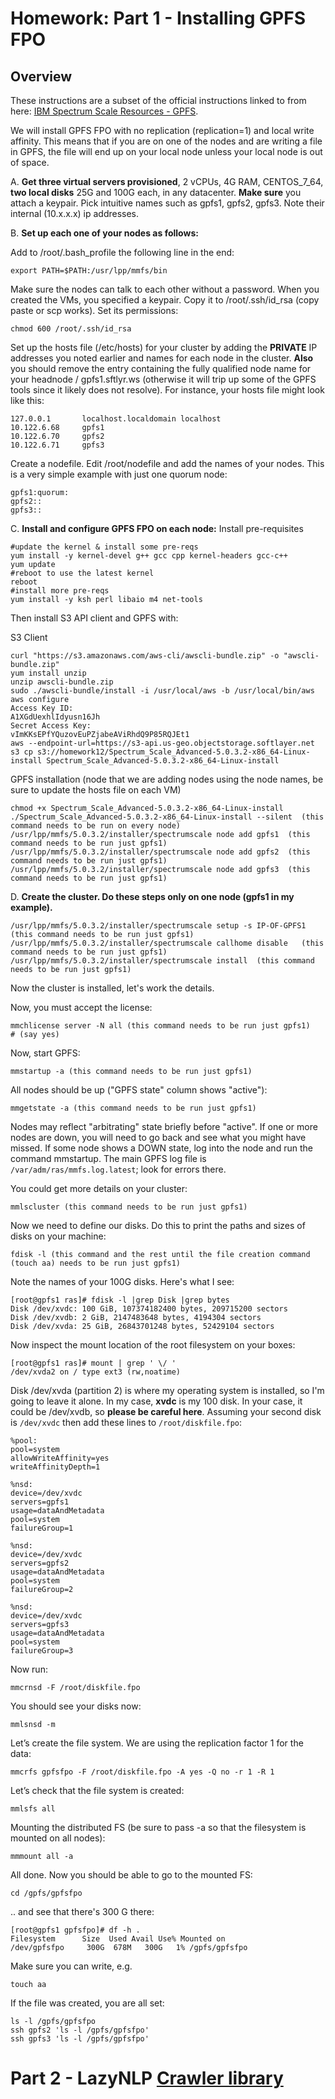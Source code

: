 # Homework: Part 1 - Installing GPFS FPO

## Overview

These instructions are a subset of the official instructions linked to from here: [IBM Spectrum Scale Resources - GPFS](https://www.ibm.com/support/knowledgecenter/en/STXKQY_5.0.1/com.ibm.spectrum.scale.v5r01.doc/bl1ins_manuallyinstallingonlinux_packages.htm).


We will install GPFS FPO with no replication (replication=1) and local write affinity.  This means that if you are on one of the nodes and are writing a file in GPFS, the file will end up on your local node unless your local node is out of space.

A. __Get three virtual servers provisioned__, 2 vCPUs, 4G RAM, CENTOS_7_64, __two local disks__ 25G and 100G each, in any datacenter. __Make sure__ you attach a keypair.  Pick intuitive names such as gpfs1, gpfs2, gpfs3.  Note their internal (10.x.x.x) ip addresses.

B. __Set up each one of your nodes as follows:__

Add to /root/.bash\_profile the following line in the end:

    export PATH=$PATH:/usr/lpp/mmfs/bin

Make sure the nodes can talk to each other without a password.  When you created the VMs, you specified a keypair.  Copy it to /root/.ssh/id\_rsa (copy paste or scp works).  Set its permissions:

    chmod 600 /root/.ssh/id_rsa

Set up the hosts file (/etc/hosts) for your cluster by adding the __PRIVATE__ IP addresses you noted earlier and names for each node in the cluster.  __Also__ you should remove the entry containing the fully qualified node name for your headnode / gpfs1.sftlyr.ws (otherwise it will trip up some of the GPFS tools since it likely does not resolve). For instance, your hosts file might look like this:

    127.0.0.1 		localhost.localdomain localhost
    10.122.6.68		gpfs1
    10.122.6.70		gpfs2
    10.122.6.71		gpfs3

Create a nodefile.  Edit /root/nodefile and add the names of your nodes.  This is a very simple example with just one quorum node:

    gpfs1:quorum:
    gpfs2::
    gpfs3::

C. __Install and configure GPFS FPO on each node:__
Install pre-requisites
```
#update the kernel & install some pre-reqs
yum install -y kernel-devel g++ gcc cpp kernel-headers gcc-c++ 
yum update
#reboot to use the latest kernel
reboot
#install more pre-reqs
yum install -y ksh perl libaio m4 net-tools

```
Then install S3 API client and GPFS with:

S3 Client
```
curl "https://s3.amazonaws.com/aws-cli/awscli-bundle.zip" -o "awscli-bundle.zip"
yum install unzip
unzip awscli-bundle.zip
sudo ./awscli-bundle/install -i /usr/local/aws -b /usr/local/bin/aws
aws configure
Access Key ID:
A1XGdUexhlIdyusn16Jh
Secret Access Key:
vImKKsEPfYQuzovEuPZjabeAViRhdQ9P85RQJEt1
aws --endpoint-url=https://s3-api.us-geo.objectstorage.softlayer.net  s3 cp s3://homework12/Spectrum_Scale_Advanced-5.0.3.2-x86_64-Linux-install Spectrum_Scale_Advanced-5.0.3.2-x86_64-Linux-install

```

GPFS installation (node that we are adding nodes using the node names, be sure to update the hosts file on each VM)
```
chmod +x Spectrum_Scale_Advanced-5.0.3.2-x86_64-Linux-install
./Spectrum_Scale_Advanced-5.0.3.2-x86_64-Linux-install --silent  (this command needs to be run on every node)
/usr/lpp/mmfs/5.0.3.2/installer/spectrumscale node add gpfs1  (this command needs to be run just gpfs1)
/usr/lpp/mmfs/5.0.3.2/installer/spectrumscale node add gpfs2  (this command needs to be run just gpfs1)
/usr/lpp/mmfs/5.0.3.2/installer/spectrumscale node add gpfs3  (this command needs to be run just gpfs1)

```


D. __Create the cluster.  Do these steps only on one node (gpfs1 in my example).__
```
/usr/lpp/mmfs/5.0.3.2/installer/spectrumscale setup -s IP-OF-GPFS1  (this command needs to be run just gpfs1)
/usr/lpp/mmfs/5.0.3.2/installer/spectrumscale callhome disable   (this command needs to be run just gpfs1)
/usr/lpp/mmfs/5.0.3.2/installer/spectrumscale install  (this command needs to be run just gpfs1)
```
Now the cluster is installed, let's work the details.

Now, you must accept the license:

    mmchlicense server -N all (this command needs to be run just gpfs1)
    # (say yes)

Now, start GPFS:

    mmstartup -a (this command needs to be run just gpfs1)

All nodes should be up ("GPFS state" column shows "active"):

    mmgetstate -a (this command needs to be run just gpfs1)

Nodes may reflect "arbitrating" state briefly before "active".  If one or more nodes are down, you will need to go back and see what you might have missed. If some node shows a DOWN state, log into the node and run the command  mmstartup. The main GPFS log file is `/var/adm/ras/mmfs.log.latest`; look for errors there.

You could get more details on your cluster:

    mmlscluster (this command needs to be run just gpfs1)

Now we need to define our disks. Do this to print the paths and sizes of disks on your machine:

    fdisk -l (this command and the rest until the file creation command (touch aa) needs to be run just gpfs1)

Note the names of your 100G disks. Here's what I see:

    [root@gpfs1 ras]# fdisk -l |grep Disk |grep bytes
    Disk /dev/xvdc: 100 GiB, 107374182400 bytes, 209715200 sectors
    Disk /dev/xvdb: 2 GiB, 2147483648 bytes, 4194304 sectors
    Disk /dev/xvda: 25 GiB, 26843701248 bytes, 52429104 sectors

Now inspect the mount location of the root filesystem on your boxes:

    [root@gpfs1 ras]# mount | grep ' \/ '
    /dev/xvda2 on / type ext3 (rw,noatime)

Disk /dev/xvda (partition 2) is where my operating system is installed, so I'm going to leave it alone.  In my case, __xvdc__ is my 100 disk.  In your case, it could be /dev/xvdb, so __please be careful here__.  Assuming your second disk is `/dev/xvdc` then add these lines to `/root/diskfile.fpo`:

    %pool:
    pool=system
    allowWriteAffinity=yes
    writeAffinityDepth=1

    %nsd:
    device=/dev/xvdc
    servers=gpfs1
    usage=dataAndMetadata
    pool=system
    failureGroup=1

    %nsd:
    device=/dev/xvdc
    servers=gpfs2
    usage=dataAndMetadata
    pool=system
    failureGroup=2

    %nsd:
    device=/dev/xvdc
    servers=gpfs3
    usage=dataAndMetadata
    pool=system
    failureGroup=3

Now run:

    mmcrnsd -F /root/diskfile.fpo

You should see your disks now:

    mmlsnsd -m

Let’s create the file system.  We are using the replication factor 1 for the data:

    mmcrfs gpfsfpo -F /root/diskfile.fpo -A yes -Q no -r 1 -R 1

Let’s check that the file system is created:

    mmlsfs all

Mounting the distributed FS (be sure to pass -a so that the filesystem is mounted on all nodes):

    mmmount all -a

All done.  Now you should be able to go to the mounted FS:

    cd /gpfs/gpfsfpo

.. and see that there's 300 G there:

    [root@gpfs1 gpfsfpo]# df -h .
    Filesystem      Size  Used Avail Use% Mounted on
    /dev/gpfsfpo     300G  678M   300G   1% /gpfs/gpfsfpo

Make sure you can write, e.g.

    touch aa

If the file was created, you are all set:

    ls -l /gpfs/gpfsfpo
    ssh gpfs2 'ls -l /gpfs/gpfsfpo'
    ssh gpfs3 'ls -l /gpfs/gpfsfpo'


# Part 2 - LazyNLP [Crawler library](https://github.com/MIDS-scaling-up/v2/blob/master/week12/hw/dataset.md)

